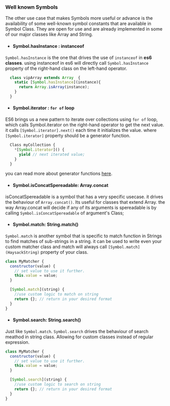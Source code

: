 ### Well known Symbols

The other use case that makes Symbols more useful or advance is the availability of some well-known symbol constants that are available in Symbol Class. They are open for use and are already implemented in some of our major classes like Array and String.

* #### Symbol.hasInstance : instanceof
`Symbol.hasInstance` is the one that drives the use of `instanceof` in **es6 classes**. using instanceof in es6 will directly call `Symbol.hasInstance` property of the right-hand class on the left-hand operator.
```javascript
  class vipArray extends Array  {
    static [Symbol.hasInstance](instance){
      return Array.isArray(instance);
    }
  }
```

* #### Symbol.iterator : `for of` loop
ES6 brings us a new pattern to iterate over collections using `for of` loop, which calls Symbol.iterator on the right-hand operator to get the next value. it calls `[Symbol.iterator].next()` each time it initializes the value. where `[Symbol.iterator]` property should be a generator function.
```javascript
  Class myCollection {
    *[Symbol.iterator]() {
      yield // next iterated value;
    }
  }
```
you can read more about generator functions [here](https://developer.mozilla.org/en-US/docs/Web/JavaScript/Guide/Iterators_and_Generators).

* #### Symbol.isConcatSpereadable: Array.concat
isConcatSpereadable is a symbol that has a very specific usecase. it drives the behaviour of `Array.concat()`. Its useful for classes that extend Array. the way Array.concat will decide if any of its arguments is spereadable is by calling `Symbol.isConcatSpereadable` of argument's Class;

* #### Symbol.match: String.match()
`Symbol.match` is another symbol that is specific to match function in Strings to find matches of sub-strings in a string. it can be used to write even your custom matcher class and match will always call `[Symbol.match](HaysackString)` property of your class.
```javascript
class MyMatcher {
  constructor(value) {
    // set value to use it further.
    this.value = value;
  }

  [Symbol.match](string) {
    //use custom logic to match on string
    return {}; // return in your desired format
  }
}
```

* #### Symbol.search: String.search()
Just like `Symbol.match`. `Symbol.search` drives the behaviour of search meathod in string class. Allowing for custom classes instead of regular expression.
```javascript
class MyMatcher {
  constructor(value) {
    // set value to use it further.
    this.value = value;
  }

  [Symbol.search](string) {
    //use custom logic to search on string
    return {}; // return in your desired format
  }
}
```